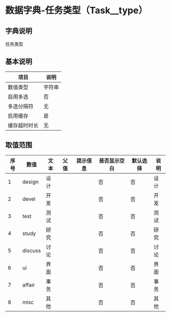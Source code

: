 # 数据字典-任务类型（Task__type）
## 字典说明
任务类型

## 基本说明
| 项目 | 说明 |
| -- | -- |
| 数值类型 | 字符串 |
| 启用多选 | 否 |
| 多选分隔符 | 无 |
| 启用缓存 | 是 |
| 缓存超时时长 | 无 |

## 取值范围
| 序号 | 数值 | 文本 | 父值 | 提示信息 | 是否显示空白 | 默认选择 | 说明 |
| -- | -- | -- | -- | -- | -- | -- | -- |
| 1 | design | 设计 |  |  | 否 | 否 | 设计 |
| 2 | devel | 开发 |  |  | 否 | 否 | 开发 |
| 3 | test | 测试 |  |  | 否 | 否 | 测试 |
| 4 | study | 研究 |  |  | 否 | 否 | 研究 |
| 5 | discuss | 讨论 |  |  | 否 | 否 | 讨论 |
| 6 | ui | 界面 |  |  | 否 | 否 | 界面 |
| 7 | affair | 事务 |  |  | 否 | 否 | 事务 |
| 8 | misc | 其他 |  |  | 否 | 否 | 其他 |

